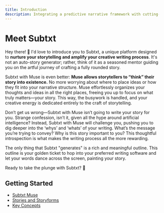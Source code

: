 ```yaml
---
title: Introduction
description: Integrating a predictive narrative framework with cutting-edge artificial intelligence
---
```


# Meet Subtxt

Hey there! 👋 I'd love to introduce you to Subtxt, a unique platform designed to **nurture your storytelling and amplify your creative writing process**. It's not an auto-story generator; rather, think of it as a seasoned mentor guiding you on the artful journey of crafting a fully rounded story.

Subtxt with Muse is even better: **Muse allows storytellers to “think” their story into existence.** No more worrying about where to place ideas or how they fit into your narrative structure. Muse effortlessly organizes your thoughts and ideas in all the right places, freeing you up to focus on what truly matters—your story. This way, the busywork is handled, and your creative energy is dedicated entirely to the craft of storytelling.

Don’t get us wrong—Subtxt with Muse isn’t going to write your story for you. Strange confession, isn’t it, given all the hype around artificial intelligence? Instead, Subtxt with Muse will challenge you, pushing you to dig deeper into the ‘whys’ and ‘whats’ of your writing. What’s the message you’re trying to convey? Why is this story important to you? This thoughtful introspection is what makes the writing process all the more rewarding.

The only thing that Subtxt "generates" is a rich and meaningful outline. This outline is your golden ticket to hop into your preferred writing software and let your words dance across the screen, painting your story.

Ready to take the plunge with Subtxt? 🚀

## Getting Started

- [Subtxt Muse](/getting-started/subtxt-muse)
- [Stories and Storyforms](/getting-started/stories-and-storyforms)
- [Key Concepts](/getting-started/key-concepts)


<!-- ::u-button
---
class: mr-4
icon: i-simple-icons-stackblitz
label: Play on StackBlitz
target: _blank
to: https://stackblitz.com/github/nuxt-ui-pro/docs/
---
::

::u-button
---
class: mt-2 sm:mt-0
icon: i-simple-icons-codesandbox
label: Play on CodeSandbox
target: _blank
to: https://codesandbox.io/s/github/nuxt-ui-pro/docs/
---
:: -->

<!-- Or open [Nuxt UI playground](https://ui.nuxt.com/playground). -->
